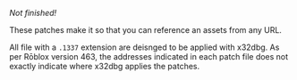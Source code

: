 _Not finished!_

These patches make it so that you can reference an assets from any URL.

All file with a `.1337` extension are deisnged to be applied with x32dbg. As per Rōblox version 463, the addresses indicated in each patch file does not exactly indicate where x32dbg applies the patches.
